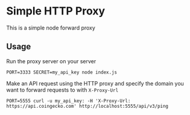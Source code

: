 # Simple HTTP Proxy

This is a simple node forward proxy

## Usage

Run the proxy server on your server

```
PORT=3333 SECRET=my_api_key node index.js
```

Make an API request using the HTTP proxy and specify the domain you want to forward
requests to with `X-Proxy-Url`

```
PORT=5555 curl -u my_api_key: -H 'X-Proxy-Url: https://api.coingecko.com' http://localhost:5555/api/v3/ping
```